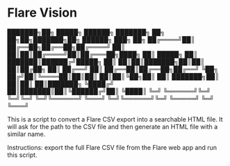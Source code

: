# Flare Vision

   ███████╗██╗      █████╗ ██████╗ ███████╗    ██╗   ██╗██╗███████╗██╗ ██████╗ ███╗   ██╗
   ██╔════╝██║     ██╔══██╗██╔══██╗██╔════╝    ██║   ██║██║██╔════╝██║██╔═══██╗████╗  ██║
   █████╗  ██║     ███████║██████╔╝█████╗      ██║   ██║██║███████╗██║██║   ██║██╔██╗ ██║
   ██╔══╝  ██║     ██╔══██║██╔══██╗██╔══╝      ╚██╗ ██╔╝██║╚════██║██║██║   ██║██║╚██╗██║
   ██║     ███████╗██║  ██║██║  ██║███████╗     ╚████╔╝ ██║███████║██║╚██████╔╝██║ ╚████║
   ╚═╝     ╚══════╝╚═╝  ╚═╝╚═╝  ╚═╝╚══════╝      ╚═══╝  ╚═╝╚══════╝╚═╝ ╚═════╝ ╚═╝  ╚═══╝
   
This is a script to convert a Flare CSV export into a searchable HTML file.
It will ask for the path to the CSV file and then generate an HTML file with a similar name. 

Instructions: export the full Flare CSV file from the Flare web app and run this script.
